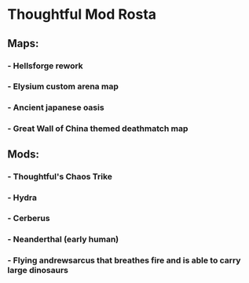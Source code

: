 # Thoughtful Mod Rosta


## Maps:

### - Hellsforge rework
### - Elysium custom arena map
### - Ancient japanese oasis
### - Great Wall of China themed deathmatch map

## Mods:

### - Thoughtful's Chaos Trike
### - Hydra
### - Cerberus
### - Neanderthal (early human)
### - Flying andrewsarcus that breathes fire and is able to carry large dinosaurs
